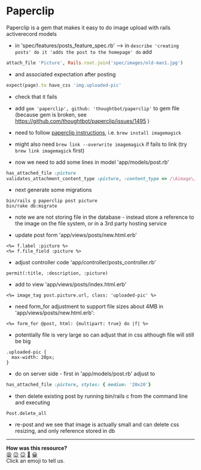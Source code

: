Paperclip
=====

Paperclip is a gem that makes it easy to do image upload with rails activerecord models

* in 'spec/features/posts_feature_spec.rb' --> in `describe 'creating posts' do it 'adds the post to the homepage' do` add 

```ruby
attach_file 'Picture', Rails.root.join('spec/images/old-man1.jpg')
```

* and associated expectation after posting

```ruby
expect(page).to have_css 'img.uploaded-pic'
```

* check that it fails

* add ```gem 'paperclip', github: 'thoughtbot/paperclip'``` to gem file (because gem is broken, see https://github.com/thoughtbot/paperclip/issues/1495 )

* need to follow [paperclip instructions](https://github.com/thoughtbot/paperclip), i.e. `brew install imagemagick`

* might also need `brew link --overwrite imagemagick` if fails to link (try `brew link imagemagick` first)

* now we need to add some lines in model 'app/models/post.rb'

```ruby
has_attached_file :picture
validates_attachment_content_type :picture, :content_type => /\Aimage\/.*\z/
```

* next generate some migrations

```
bin/rails g paperclip post picture
bin/rake db:migrate
```

* note we are not storing file in the database - instead store a reference to the image on the file system, or in a 3rd party hosting service

* update post form 'app/views/posts/new.html.erb'

```
<%= f.label :picture %>
<%= f.file_field :picture %>
```

* adjust controller code 'app/controller/posts_controller.rb'

`permit(:title, :description, :picture)`

* add to view 'app/views/posts/index.html.erb'

`<%= image_tag post.picture.url, class: 'uploaded-pic' %>`

* need form_for adjustment to support file sizes about 4MB in 'app/views/posts/new.html.erb':

`<%= form_for @post, html: {multipart: true} do |f| %>`



* potentially file is very large so can adjust that in css although file will still be big

```
.uploaded-pic {
  max-width: 20px;
}
```

* do on server side - first in 'app/models/post.rb' adjust to 

```ruby
has_attached_file :picture, styles: { medium: '20x20'}
```
* then delete existing post by running bin/rails c from the command line and executing

```
Post.delete_all
```

* re-post and we see that image is actually small and can delete css resizing, and only reference stored in db

<!-- BEGIN GENERATED SECTION DO NOT EDIT -->

---

**How was this resource?**  
[😫](https://airtable.com/shrUJ3t7KLMqVRFKR?prefill_Repository=course&prefill_File=walkthroughs/paperclip.md&prefill_Sentiment=😫) [😕](https://airtable.com/shrUJ3t7KLMqVRFKR?prefill_Repository=course&prefill_File=walkthroughs/paperclip.md&prefill_Sentiment=😕) [😐](https://airtable.com/shrUJ3t7KLMqVRFKR?prefill_Repository=course&prefill_File=walkthroughs/paperclip.md&prefill_Sentiment=😐) [🙂](https://airtable.com/shrUJ3t7KLMqVRFKR?prefill_Repository=course&prefill_File=walkthroughs/paperclip.md&prefill_Sentiment=🙂) [😀](https://airtable.com/shrUJ3t7KLMqVRFKR?prefill_Repository=course&prefill_File=walkthroughs/paperclip.md&prefill_Sentiment=😀)  
Click an emoji to tell us.

<!-- END GENERATED SECTION DO NOT EDIT -->
